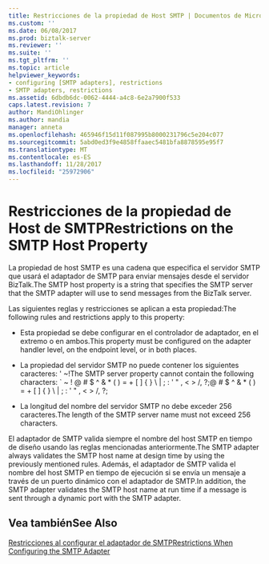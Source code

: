 ```yaml
---
title: Restricciones de la propiedad de Host SMTP | Documentos de Microsoft
ms.custom: ''
ms.date: 06/08/2017
ms.prod: biztalk-server
ms.reviewer: ''
ms.suite: ''
ms.tgt_pltfrm: ''
ms.topic: article
helpviewer_keywords:
- configuring [SMTP adapters], restrictions
- SMTP adapters, restrictions
ms.assetid: 6dbdb6dc-0062-4444-a4c8-6e2a7900f533
caps.latest.revision: 7
author: MandiOhlinger
ms.author: mandia
manager: anneta
ms.openlocfilehash: 465946f15d11f087995b8000231796c5e204c077
ms.sourcegitcommit: 5abd0ed3f9e4858ffaaec5481bfa8878595e95f7
ms.translationtype: MT
ms.contentlocale: es-ES
ms.lasthandoff: 11/28/2017
ms.locfileid: "25972906"
---
```

# <a name="restrictions-on-the-smtp-host-property"></a><span data-ttu-id="90d2d-102">Restricciones de la propiedad de Host de SMTP</span><span class="sxs-lookup"><span data-stu-id="90d2d-102">Restrictions on the SMTP Host Property</span></span>
<span data-ttu-id="90d2d-103">La propiedad de host SMTP es una cadena que especifica el servidor SMTP que usará el adaptador de SMTP para enviar mensajes desde el servidor BizTalk.</span><span class="sxs-lookup"><span data-stu-id="90d2d-103">The SMTP host property is a string that specifies the SMTP server that the SMTP adapter will use to send messages from the BizTalk server.</span></span>  
  
 <span data-ttu-id="90d2d-104">Las siguientes reglas y restricciones se aplican a esta propiedad:</span><span class="sxs-lookup"><span data-stu-id="90d2d-104">The following rules and restrictions apply to this property:</span></span>  
  
-   <span data-ttu-id="90d2d-105">Esta propiedad se debe configurar en el controlador de adaptador, en el extremo o en ambos.</span><span class="sxs-lookup"><span data-stu-id="90d2d-105">This property must be configured on the adapter handler level, on the endpoint level, or in both places.</span></span>  
  
-   <span data-ttu-id="90d2d-106">La propiedad del servidor SMTP no puede contener los siguientes caracteres: ' ~!</span><span class="sxs-lookup"><span data-stu-id="90d2d-106">The SMTP server property cannot contain the following characters: \` ~ !</span></span> <span data-ttu-id="90d2d-107">@ # $ ^ & \* ( ) = + [ ] { } \ &#124; ; : ' " , \< \> /, ?;</span><span class="sxs-lookup"><span data-stu-id="90d2d-107">@ # $ ^ & \* ( ) = + [ ] { } \ &#124; ; : ' " , \< \> /, ?;</span></span>  
  
-   <span data-ttu-id="90d2d-108">La longitud del nombre del servidor SMTP no debe exceder 256 caracteres.</span><span class="sxs-lookup"><span data-stu-id="90d2d-108">The length of the SMTP server name must not exceed 256 characters.</span></span>  
  
 <span data-ttu-id="90d2d-109">El adaptador de SMTP valida siempre el nombre del host SMTP en tiempo de diseño usando las reglas mencionadas anteriormente.</span><span class="sxs-lookup"><span data-stu-id="90d2d-109">The SMTP adapter always validates the SMTP host name at design time by using the previously mentioned rules.</span></span> <span data-ttu-id="90d2d-110">Además, el adaptador de SMTP valida el nombre del host SMTP en tiempo de ejecución si se envía un mensaje a través de un puerto dinámico con el adaptador de SMTP.</span><span class="sxs-lookup"><span data-stu-id="90d2d-110">In addition, the SMTP adapter validates the SMTP host name at run time if a message is sent through a dynamic port with the SMTP adapter.</span></span>  
  
## <a name="see-also"></a><span data-ttu-id="90d2d-111">Vea también</span><span class="sxs-lookup"><span data-stu-id="90d2d-111">See Also</span></span>  
 [<span data-ttu-id="90d2d-112">Restricciones al configurar el adaptador de SMTP</span><span class="sxs-lookup"><span data-stu-id="90d2d-112">Restrictions When Configuring the SMTP Adapter</span></span>](../core/restrictions-when-configuring-the-smtp-adapter.md)